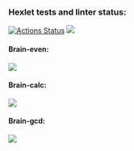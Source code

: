 ### Hexlet tests and linter status:
[![Actions Status](https://github.com/brempavel/backend-project-lvl1/workflows/hexlet-check/badge.svg)](https://github.com/brempavel/backend-project-lvl1/actions)
<a href="https://codeclimate.com/github/brempavel/backend-project-lvl1/maintainability"><img src="https://api.codeclimate.com/v1/badges/480ddc4bb1914c8f46b1/maintainability" /></a>

#### Brain-even:
<a href="https://asciinema.org/a/kz7kRpQGmMvlUafEDNbDcjGK3" target="_blank"><img src="https://asciinema.org/a/kz7kRpQGmMvlUafEDNbDcjGK3.svg" /></a>

#### Brain-calc:
<a href="https://asciinema.org/a/3BPadu5T9FTY8t6RRKpbZdzGF" target="_blank"><img src="https://asciinema.org/a/3BPadu5T9FTY8t6RRKpbZdzGF.svg" /></a>

#### Brain-gcd:
<a href="https://asciinema.org/a/tkO7G8Z82BBoe9y8YVGSjpmYy" target="_blank"><img src="https://asciinema.org/a/tkO7G8Z82BBoe9y8YVGSjpmYy.svg" /></a>